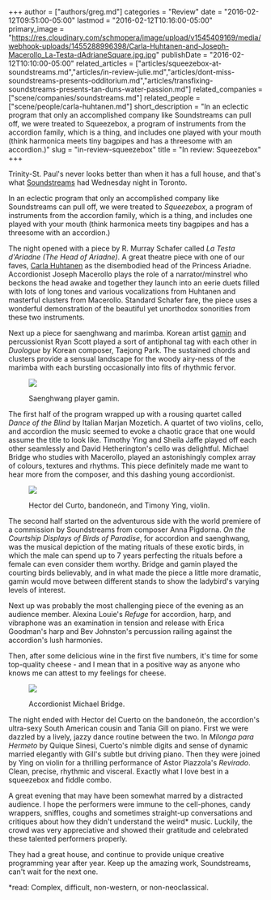 +++
author = ["authors/greg.md"]
categories = "Review"
date = "2016-02-12T09:51:00-05:00"
lastmod = "2016-02-12T10:16:00-05:00"
primary_image = "https://res.cloudinary.com/schmopera/image/upload/v1545409169/media/webhook-uploads/1455288996398/Carla-Huhtanen-and-Joseph-Macerollo_La-Testa-dAdrianeSquare.jpg.jpg"
publishDate = "2016-02-12T10:10:00-05:00"
related_articles = ["articles/squeezebox-at-soundstreams.md","articles/in-review-julie.md","articles/dont-miss-soundstreams-presents-odditorium.md","articles/transfixing-soundstreams-presents-tan-duns-water-passion.md"]
related_companies = ["scene/companies/soundstreams.md"]
related_people = ["scene/people/carla-huhtanen.md"]
short_description = "In an eclectic program that only an accomplished company like Soundstreams can pull off, we were treated to Squeezebox, a program of instruments from the accordion family, which is a thing, and includes one played with your mouth (think harmonica meets tiny bagpipes and has a threesome with an accordion.)"
slug = "in-review-squeezebox"
title = "In review: Squeezebox"
+++

Trinity-St. Paul's never looks better than when it has a full house, and that's what [Soundstreams](/scene/companies/soundstreams/) had Wednesday night in Toronto.

In an eclectic program that only an accomplished company like Soundstreams can pull off, we were treated to *Squeezebox*, a program of instruments from the accordion family, which is a thing, and includes one played with your mouth (think harmonica meets tiny bagpipes and has a threesome with an accordion.) 

The night opened with a piece by R. Murray Schafer called *La Testa d'Ariadne (The Head of Ariadne)*. A great theatre piece with one of our faves, [Carla Huhtanen](/scene/people/carla-huhtanen/) as the disembodied head of the Princess Ariadne. Accordionist Joseph Macerollo plays the role of a narrator/minstrel who beckons the head awake and together they launch into an eerie duets filled with lots of long tones and various vocalizations from Huhtanen and masterful clusters from Macerollo. Standard Schafer fare, the piece uses a wonderful demonstration of the beautiful yet unorthodox sonorities from these two instruments.

Next up a piece for saenghwang and marimba. Korean artist [gamin](http://gamin-music.com/profile?ckattempt=1) and percussionist Ryan Scott played a sort of antiphonal tag with each other in *Duologue* by Korean composer, Taejong Park. The sustained chords and clusters provide a sensual landscape for the woody airy-ness of the marimba with each bursting occasionally into fits of rhythmic fervor.

<figure data-type="image">

![](https://res.cloudinary.com/schmopera/image/upload/v1545409169/media/webhook-uploads/1455289135523/gamin.jpg.jpg)<figcaption>Saenghwang player gamin.</figcaption>
</figure>

The first half of the program wrapped up with a rousing quartet called *Dance of the Blind* by Italian Marjan Mozetich. A quartet of two violins, cello, and accordion the music seemed to evoke a chaotic grace that one would assume the title to look like. Timothy Ying and Sheila Jaffe played off each other seamlessly and David Hetherington's cello was delightful. Michael Bridge who studies with Macerollo, played an astonishingly complex array of colours, textures and rhythms. This piece definitely made me want to hear more from the composer, and this dashing young accordionist.

<figure data-type="image">

![](https://res.cloudinary.com/schmopera/image/upload/v1545409169/media/webhook-uploads/1455289195484/Hector-del-Curto-and-Timothy-Ying.jpg.jpg)<figcaption>Hector del Curto, bandoneón, and Timony Ying, violin.</figcaption>
</figure>

The second half started on the adventurous side with the world premiere of a commission by Soundstreams from composer Anna Pigdorna. *On the Courtship Displays of Birds of Paradise*, for accordion and saenghwang, was the musical depiction of the mating rituals of these exotic birds, in which the male can spend up to 7 years perfecting the rituals before a female can even consider them worthy. Bridge and gamin played the courting birds believably, and in what made the piece a little more dramatic, gamin would move between different stands to show the ladybird's varying levels of interest.

Next up was probably the most challenging piece of the evening as an audience member. Alexina Louie's *Refuge* for accordion, harp, and vibraphone was an examination in tension and release with Erica Goodman's harp and Bev Johnston's percussion railing against the accordion's lush harmonies.

Then, after some delicious wine in the first five numbers, it's time for some top-quality cheese - and I mean that in a positive way as anyone who knows me can attest to my feelings for cheese.

<figure data-type="image">

![](https://res.cloudinary.com/schmopera/image/upload/v1545409169/media/webhook-uploads/1455289262047/Michael-Bridge.jpg.jpg)
<figcaption>Accordionist Michael Bridge.</figcaption>
</figure>

The night ended with Hector del Cuerto on the bandoneón, the accordion's ultra-sexy South American cousin and Tania Gill on piano. First we were dazzled by a lively, jazzy dance routine between the two. In *Milonga para Hermeto* by Quique Sinesi, Cuerto's nimble digits and sense of dynamic married elegantly with Gill's subtle but driving piano. Then they were joined by Ying on violin for a thrilling performance of Astor Piazzola's *Revirado*. Clean, precise, rhythmic and visceral. Exactly what I love best in a squeezebox and fiddle combo.

A great evening that may have been somewhat marred by a distracted audience. I hope the performers were immune to the cell-phones, candy wrappers, sniffles, coughs and sometimes straight-up conversations and critiques about how they didn't understand the weird\* music. Luckily,  the crowd was very appreciative and showed their gratitude and celebrated these talented performers properly.

They had a great house, and continue to provide unique creative programming year after year. Keep up the amazing work, Soundstreams, can't wait for the next one.


*read: Complex, difficult, non-western, or non-neoclassical.
